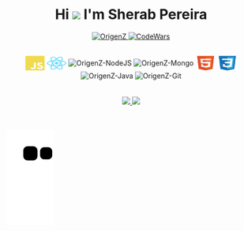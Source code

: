 <h1 align="center">Hi <img src="https://raw.githubusercontent.com/kaueMarques/kaueMarques/master/hi.gif" width="30px"> I'm
    Sherab Pereira</h1>
<p align="center">
    <a href="https://github.com/OrigenZ">
        <img src="https://komarev.com/ghpvc/?username=OrigenZ&label=Profile%20views&color=0e75b6&style=flat" alt="OrigenZ" />
    </a>
    <a href="https://www.codewars.com/users/OrigenZ">    
        <img alt='CodeWars' src='https://www.codewars.com/users/OrigenZ/badges/micro' />
    </a>

</p>
<br>
<div align="center">
    <img align="center" alt="OrigenZ-Js" height="30" width="40"
        src="https://raw.githubusercontent.com/devicons/devicon/master/icons/javascript/javascript-plain.svg">
    <img align="center" alt="OrigenZ-React" height="30" width="40"
        src="https://raw.githubusercontent.com/devicons/devicon/master/icons/react/react-original.svg">
    <img align="center" alt="OrigenZ-NodeJS" height="30" width="40"
        src="https://cdn.jsdelivr.net/gh/devicons/devicon/icons/nodejs/nodejs-original.svg">
    <img align="center" alt="OrigenZ-Mongo" height="30" width="40"
        src="https://cdn.jsdelivr.net/gh/devicons/devicon/icons/mongodb/mongodb-original.svg">
    <img align="center" alt="OrigenZ-HTML" height="30" width="40"
        src="https://raw.githubusercontent.com/devicons/devicon/master/icons/html5/html5-original.svg">
    <img align="center" alt="OrigenZ-CSS" height="30" width="40"
        src="https://raw.githubusercontent.com/devicons/devicon/master/icons/css3/css3-original.svg">
    <img align="center" alt="OrigenZ-Java" height="30" width="40"
        src="https://cdn.jsdelivr.net/gh/devicons/devicon/icons/java/java-original.svg">
    <img align="center" alt="OrigenZ-Git" height="30" width="40"
        src="https://cdn.jsdelivr.net/gh/devicons/devicon/icons/git/git-original.svg">
</div>
<br><br>

<div align="center">
<a href="https://github.com/OrigenZ">
    <img  width="325rem"
        src="https://github-readme-stats.vercel.app/api?username=OrigenZ&show_icons=true&locale=en&theme=dark" />
</a>
<a href="https://github.com/OrigenZ">
    <img  width="273rem"
        src="https://github-readme-stats.vercel.app/api/top-langs/?username=OrigenZ&layout=compact&langs_count=7&theme=dark" />
</a>
</div>

<br><br>
<a align="center" href="https://github.com/OrigenZ">
    ![Snake animation](https://github.com/OrigenZ/OrigenZ/blob/output/github-contribution-grid-snake.svg)
</a>
